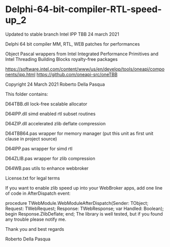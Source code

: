 # Delphi-64-bit-compiler-RTL-speed-up_2
Updated to stable branch Intel IPP TBB 24 march 2021

Delphi 64 bit compiler MM, RTL, WEB patches for performances

Object Pascal wrappers from Intel Integrated Performance Primitives and Intel Threading Building Blocks royalty-free packages

https://software.intel.com/content/www/us/en/develop/tools/oneapi/components/ipp.html
https://github.com/oneapi-src/oneTBB

Copyright 24 March 2021 Roberto Della Pasqua

This folder contains:

D64TBB.dll lock-free scalable allocator

D64IPP.dll simd enabled rtl subset routines

D64ZIP.dll accelerated zlib deflate compression

D64TBB64.pas wrapper for memory manager (put this unit as first unit clause in project source)

D64IPP.pas wrapper for simd rtl

D64ZLIB.pas wrapper for zlib compression

D64WB.pas utils to enhance webbroker

License.txt for legal terms

If you want to enable zlib speed up into your WebBroker apps, add one line of code in AfterDispatch event:

procedure TWebModule.WebModuleAfterDispatch(Sender: TObject; Request: TWebRequest; Response: TWebResponse; var Handled: Boolean);
begin
Response.ZlibDeflate;
end;
The library is well tested, but if you found any trouble please notify me.

Thank you and best regards

Roberto Della Pasqua
